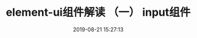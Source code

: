 ---
title: element-ui组件解读 （一） input组件
date: 2019-08-21 15:27:13
tags: [Vue]
categories: [Vue]
description:  element-ui中的input怎么实现值的双向绑定、自适应高度的
---